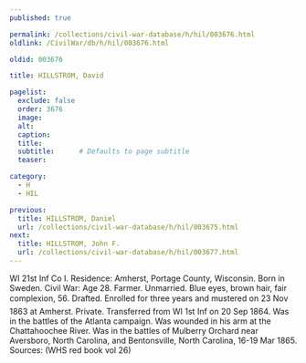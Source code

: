 ```yaml
---
published: true

permalink: /collections/civil-war-database/h/hil/003676.html
oldlink: /CivilWar/db/h/hil/003676.html

oldid: 003676

title: HILLSTROM, David

pagelist:
  exclude: false
  order: 3676
  image: 
  alt:
  caption:
  title:
  subtitle:      # Defaults to page subtitle
  teaser:

category: 
  - H 
  - HIL

previous:
  title: HILLSTROM, Daniel
  url: /collections/civil-war-database/h/hil/003675.html  
next:
  title: HILLSTROM, John F.
  url: /collections/civil-war-database/h/hil/003677.html   
---
```

WI 21st Inf Co I. Residence: Amherst, Portage County, Wisconsin. Born in Sweden. Civil War: Age 28. Farmer. Unmarried. Blue eyes, brown hair, fair complexion, 5&#146;6&#148;. Drafted. Enrolled for three years and mustered on 23 Nov 1863 at Amherst. Private. Transferred from WI 1st Inf on 20 Sep 1864. Was in the battles of the Atlanta campaign. Was wounded in his arm at the Chattahoochee River. Was in the battles of Mulberry Orchard near Aversboro, North Carolina, and Bentonsville, North Carolina, 16-19 Mar 1865. Sources: (WHS red book vol 26)